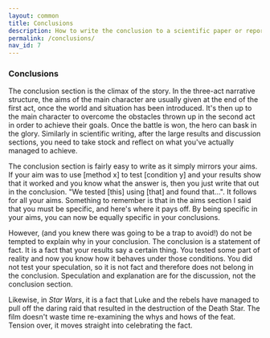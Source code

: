 ```yaml
---
layout: common
title: Conclusions
description: How to write the conclusion to a scientific paper or report
permalink: /conclusions/
nav_id: 7
---
```


### Conclusions

The conclusion section is the climax of the story. In the three-act narrative structure, the aims of the main character are usually given at the end of the first act, once the world and situation has been introduced. It's then up to the main character to overcome the obstacles thrown up in the second act in order to achieve their goals. Once the battle is won, the hero can bask in the glory. Similarly in scientific writing, after the large results and discussion sections, you need to take stock and reflect on what you've actually managed to achieve.

The conclusion section is fairly easy to write as it simply mirrors your aims. If your aim was to use [method x] to test [condition y] and your results show that it worked and you know what the answer is, then you just write that out in the conclusion. "We tested [this] using [that] and found that...". It follows for all your aims. Something to remember is that in the aims section I said that you must be specific, and here's where it pays off. By being specific in your aims, you can now be equally specific in your conclusions.

However, (and you knew there was going to be a trap to avoid!) do not be tempted to explain why in your conclusion. The conclusion is a statement of fact. It is a fact that your results say a certain thing. You tested some part of reality and now you know how it behaves under those conditions. You did not test your speculation, so it is not fact and therefore does not belong in the conclusion. Speculation and explanation are for the discussion, not the conclusion section.

Likewise, in _Star Wars_, it is a fact that Luke and the rebels have managed to pull off the daring raid that resulted in the destruction of the Death Star. The film doesn't waste time re-examining the whys and hows of the feat. Tension over, it moves straight into celebrating the fact.
